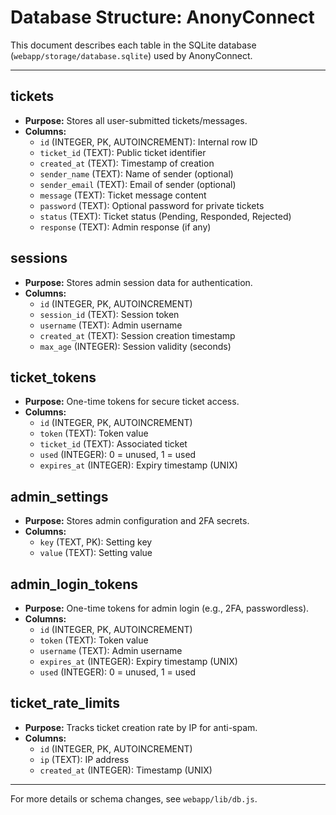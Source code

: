 # Database Structure: AnonyConnect

This document describes each table in the SQLite database (`webapp/storage/database.sqlite`) used by AnonyConnect.

---

## tickets
- **Purpose:** Stores all user-submitted tickets/messages.
- **Columns:**
  - `id` (INTEGER, PK, AUTOINCREMENT): Internal row ID
  - `ticket_id` (TEXT): Public ticket identifier
  - `created_at` (TEXT): Timestamp of creation
  - `sender_name` (TEXT): Name of sender (optional)
  - `sender_email` (TEXT): Email of sender (optional)
  - `message` (TEXT): Ticket message content
  - `password` (TEXT): Optional password for private tickets
  - `status` (TEXT): Ticket status (Pending, Responded, Rejected)
  - `response` (TEXT): Admin response (if any)

## sessions
- **Purpose:** Stores admin session data for authentication.
- **Columns:**
  - `id` (INTEGER, PK, AUTOINCREMENT)
  - `session_id` (TEXT): Session token
  - `username` (TEXT): Admin username
  - `created_at` (TEXT): Session creation timestamp
  - `max_age` (INTEGER): Session validity (seconds)

## ticket_tokens
- **Purpose:** One-time tokens for secure ticket access.
- **Columns:**
  - `id` (INTEGER, PK, AUTOINCREMENT)
  - `token` (TEXT): Token value
  - `ticket_id` (TEXT): Associated ticket
  - `used` (INTEGER): 0 = unused, 1 = used
  - `expires_at` (INTEGER): Expiry timestamp (UNIX)

## admin_settings
- **Purpose:** Stores admin configuration and 2FA secrets.
- **Columns:**
  - `key` (TEXT, PK): Setting key
  - `value` (TEXT): Setting value

## admin_login_tokens
- **Purpose:** One-time tokens for admin login (e.g., 2FA, passwordless).
- **Columns:**
  - `id` (INTEGER, PK, AUTOINCREMENT)
  - `token` (TEXT): Token value
  - `username` (TEXT): Admin username
  - `expires_at` (INTEGER): Expiry timestamp (UNIX)
  - `used` (INTEGER): 0 = unused, 1 = used

## ticket_rate_limits
- **Purpose:** Tracks ticket creation rate by IP for anti-spam.
- **Columns:**
  - `id` (INTEGER, PK, AUTOINCREMENT)
  - `ip` (TEXT): IP address
  - `created_at` (INTEGER): Timestamp (UNIX)

---

For more details or schema changes, see `webapp/lib/db.js`.
